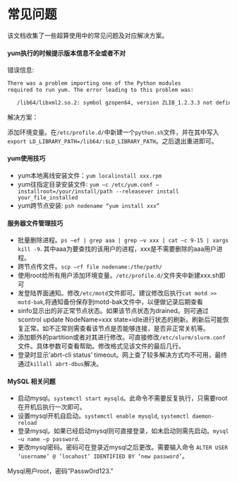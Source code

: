 # 常见问题

该文档收集了一些超算使用中的常见问题及对应解决方案。

#### yum执行的时候提示版本信息不全或者不对

错误信息: 

```bash
There was a problem importing one of the Python modules
required to run yum. The error leading to this problem was:

   /lib64/libxml2.so.2: symbol gzopen64, version ZLIB_1.2.3.3 not defined in file libz.so.1 with link time reference
```

解决方案：

添加环境变量。在`/etc/profile.d/`中新建一个`python.sh`文件，并在其中写入`export LD_LIBRARY_PATH=/lib64/:$LD_LIBRARY_PATH`。之后退出重进即可。

#### yum使用技巧

* yum本地离线安装文件：`yum localinstall xxx.rpm`
* yum往指定目录安装文件: `yum –c /etc/yum.conf –installroot=/your/install/path --releasever install your_file_installed`
* yum跨节点安装: `psh nodename “yum install xxx”`

#### 服务器文件管理技巧

* 批量删除进程。`ps –ef | grep aaa | grep –v xxx | cat –c 9-15 | xargs kill -9`. 其中aaa为要查找的该用户的进程，xxx是不需要删除的aaa用户进程。
* 跨节点传文件。`scp –rf file nodename:/the/path/`
* 使用root给所有用户添加环境变量。`/etc/profile.d/`文件夹中新建xxx.sh即可
* 发登陆界面通知。修改`/etc/motd`文件即可。建议修改后执行`cat motd >> motd-bak`,将通知备份保存到motd-bak文件中，以便做记录后期查看
* sinfo显示出的非正常节点状态。如果该节点状态为drained。则可通过scontrol update NodeName=xxx state=idle进行状态的刷新。刷新后可能恢复正常。如不正常则需查看该节点是否能够连接，是否非正常关机等。
* 添加额外的partition或者对其进行修改。可直接修改`/etc/slurm/slurm.conf`文件。具体参数可查看帮助。修改格式见该文件的最后几行。
* 登录时显示’abrt-cli status’ timeout。网上查了较多解决方式均不可用，最终通过`killall abrt-dbus`解决。

#### MySQL 相关问题

* 启动mysql。`systemctl start mysqld`。此命令不需要反复执行，只需要root在开机后执行一次即可。
* 设置mysql开机自启动。`systemctl enable mysqld`, `systemctl daemon-reload`
* 登录mysql。如果已经启动mysql则可直接登录，如未启动则需先启动。`mysql –u name –p password`.
* 更改mysql密码。密码可在登录近mysql之后更改。需要输入命令 `ALTER USER ‘username’ @ ‘locahost’ IDENTIFIED BY ‘new password’`。

Mysql用户root，密码”Passw0rd123.”
